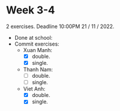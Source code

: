 # Week 3-4

2 exercises. Deadline 10:00PM 21 / 11 / 2022.

- Done at school:
- Commit exercises:
  - Xuan Manh:
    - [x] double.
    - [x] single.
  - Thanh Nam:
    - [ ] double.
    - [ ] single.
  - Viet Anh:
    - [x] double.
    - [x] single.
